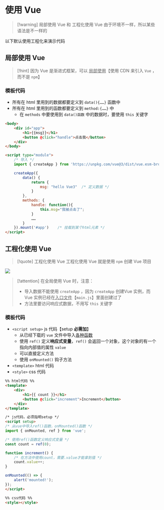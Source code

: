# 使用 Vue
>[!warning] 局部使用 Vue 和 工程化使用 Vue 由于环境不一样，所以某些语法是不一样的

以下默认使用工程化来演示代码

## 局部使用 Vue
>[!hint] 因为 Vue 是渐进式框架，可以 <u>局部使用</u>【使用 CDN 来引入 `Vue` ，而不是 `npm`】

### 模板代码
- 所有在 html 里用到的数据都要定义到 `data(){……}` 函数中
- 所有在 html 里用到的函数都要定义到 `method:{……}` 中
	- 在 `methods` 中要使用到 `data()函数` 中的数据时，要使用 `this` 关键字

```html
<body>
	<div id="app">
		<h1>{{msg}}</h1>
		<button @click="handle">点击我</button>
	</div>
</body>

<script type="module">
	/* 导入 */
	import { createApp } from 'https://unpkg.com/vue@3/dist/vue.esm-browser.js'   

	createApp({  
		data() {   
			return {     
				msg: "hello Vue3"  /* 定义数据 */
			}
		},
		methods: {
			handle: function(){
				this.msg="我被点击了";
			}
			……
		}
	}).mount('#app')    /* 挂载到某个html元素 */
</script>
```

## 工程化使用 Vue
>[!quote] 工程化使用 Vue
>工程化使用 Vue 就是使用 `npm` 创建 Vue 项目

![](https://obsidian-1307744200.cos.ap-guangzhou.myqcloud.com/%E5%9B%BE%E7%89%87/202404191850072.png)

>[!attention] 在全局使用 Vue 时，注意：
>- 导入数据不能使用 `createApp` ，因为 `createApp` 创建Vue 实例，而 Vue 实例已经在<u>入口文件</u>【`main.js`】里面创建过了
>- 方法里要访问响应式数据，不用写 `this` 关键字

### 模板代码
- `<script setup>` js 代码【setup **必需加**】
	- 从已经下载的 `vue` 文件中导入<u>各种函数</u>
	- 使用 `ref()` 定义**响应式变量**，`ref()` 会返回一个对象，这个对象的有一个指向内部值的属性 `value`
	- 可以直接定义方法
	- 使用 `onMounted()` 钩子方法
- `<template>` html 代码
- `<style>` css 代码

```html
%% html代码 %%
<template>
    <div>
        <h1>{{ count }}</h1>
        <button @click="increment">Increment</button>
    </div>
</template>

/* js代码，必须指明setup */
<script setup>    
/* 从vue中导入ref()函数，onMounted()函数 */
import { onMounted, ref } from 'vue';   

/* 使用ref()函数定义响应式变量 */
const count = ref(0);      

function increment() {
	/* 在方法中使用count，需要.value才能拿到值 */
    count.value++;    
}

onMounted(() => {
    alert('mounted!');
});
</script>

%% css代码 %%
<style></style>
```
